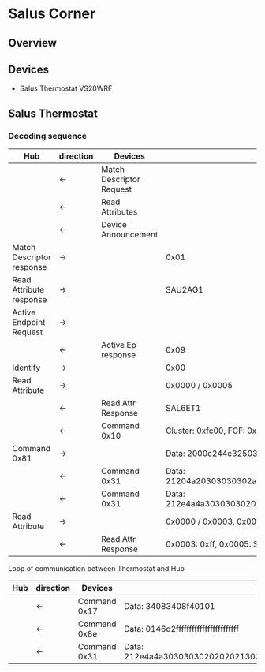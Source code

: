 # Salus Corner

## Overview


## Devices

* Salus Thermostat VS20WRF



## Salus Thermostat 

### Decoding sequence

| Hub                       | direction |      Devices             | Value     |
| ------------------------- | --------- | ------------------------ | --------- |
|                           | <- | Match Descriptor Request |           |
|                           | <- | Read Attributes          |           |
|                           | <- | Device Announcement      |           |
| Match Descriptor response | -> |                          | 0x01      |
| Read Attribute response   | -> |                          | SAU2AG1   |
| Active Endpoint Request   | -> |                          |           |
|                           | <- | Active Ep response       | 0x09      |
| Identify                  | -> |                          | 0x00      |
| Read Attribute            | -> |                          | 0x0000 / 0x0005 |
|                           | <- | Read Attr Response       | SAL6ET1   |
|                           | <- | Command 0x10             | Cluster: 0xfc00, FCF: 0x1d, ManufCode: 0x1078, Data: ff0202a4509a00 |
| Command 0x81              | -> |                          | Data: 2000c244c325030e00ffffffff3100 |
|                           | <- | Command 0x31             | Data: 21204a20303030302a4a46422a664b573f6320203d502c4b573f6320203d502c4b573f6320203d502c4b573f6320203d502c4b573f6320203d502c51573f63202039502c51573f63202039502c |
|                           | <- | Command 0x31             | Data: 212e4a4a30303030202020213030303035273030342a312a312e31662a56342c202020202020202020202020202020202020202020202020314a4a30ffcd000001004a21202020450900656520 |
| Read Attribute            | -> |                          | 0x0000 / 0x0003, 0x0005 |
|                           | <- | Read Attr Response       | 0x0003: 0xff, 0x0005: SAL6ET1 |

Loop of communication between Thermostat and Hub

| Hub                       | direction |      Devices             | Value     |
| ------------------------- | --------- | ------------------------ | --------- |
|                           | <- | Command 0x17             | Data: 34083408f40101 |
|                           | <- | Command 0x8e             | Data: 0146d2ffffffffffffffffffffffff |
|                           | <- | Command 0x31             | Data: 212e4a4a30303030202020213030303035273030342a312a312e31662a56342c202020202020202020202020202020202020202020202020314a4a30ff00000002004a21202020451300656520 |



